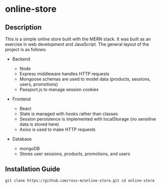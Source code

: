 # online-store

## Description
This is a simple online store built with the MERN stack. It was built as an exercise in web development and JavaScript. The 
general layout of the project is as follows:

* Backend
  * Node 
  * Express middleware handles HTTP requests
  * Mongoose schemas are used to model data (products, sessions, users, promotions)
  * Passport.js to manage session cookies
                  
* Frontend
  * React
  * State is managed with hooks rather than classes
  * Session persistence is implemented with localStorage (no sensitive data is stored here)
  * Axios is used to make HTTP requests
  
* Database
  * mongoDB 
  * Stores user sessions, products, promotions, and users
  
## Installation Guide
`git clone https://github.com/ross-m/online-store.git
 cd online-store
`
